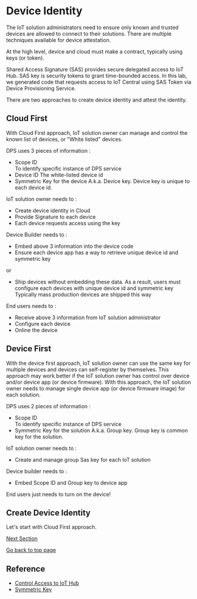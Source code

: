 # Device Identity

The IoT solution administrators need to ensure only known and trusted devices are allowed to connect to their solutions.
There are multiple techniques available for device attestation.

At the high level, device and cloud must make a contract, typically using keys (or token). 

Shared Access Signature (SAS) provides secure delegated access to IoT Hub.  SAS key is security tokens to grant time-bounded access.
In this lab, we generated code that requests access to IoT Central using SAS Token via Device Provisioning Service.

There are two approaches to create device identity and attest the identity.

## Cloud First  

With Cloud First approach, IoT solution owner can manage and control the known list of devices, or "White listed" devices.

DPS uses 3 pieces of information :

- Scope ID  
    To identify specific instance of DPS service
- Device ID
    The white-listed device id
- Symmetric Key for the device
    A.k.a. Device key.  Device key is unique to each device id.

IoT solution owner needs to :

- Create device identity in Cloud
- Provide Signature to each device
- Each device requests access using the key

Device Builder needs to :

- Embed above 3 information into the device code
- Ensure each device app has a way to retrieve unique device id and symmetric key

or

- Ship devices without embedding these data.  As a result, users must configure each devices with unique device id and symmetric key  
    Typically mass production devices are shipped this way

End users needs to :

- Receive above 3 information from IoT solution administrator
- Configure each device
- Online the device

## Device First

With the device first approach, IoT solution owner can use the same key for multiple devices and devices can self-register by themselves.
This approach may work better if the IoT solution owner has control over device and/or device app (or device firmware).  With this approach, the IoT solution owner needs to manage single device app (or device firmware image) for each solution.

DPS uses 2 pieces of information :

- Scope ID  
    To identify specific instance of DPS service
- Symmetric Key for the solution
    A.k.a. Group key.  Group key is common key for the solution.

IoT solution owner needs to :

- Create and manage group Sas key for each IoT solution

Device builder needs to :

- Embed Scope ID and Group key to device app

End users just needs to turn on the device!

## Create Device Identity

Let's start with Cloud First approach.

[Next Section](IoT-PnP-DeviceIdentity-Manual.md)

[Go back to top page](readme.md)

## Reference

- [Control Access to IoT Hub](https://docs.microsoft.com/en-us/azure/iot-hub/iot-hub-devguide-security#security-tokens)
- [Symmetric Key](https://en.wikipedia.org/wiki/Symmetric-key_algorithm)